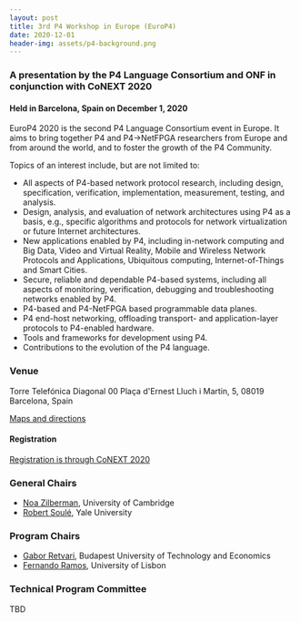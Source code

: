 ```yaml
---
layout: post
title: 3rd P4 Workshop in Europe (EuroP4)
date: 2020-12-01
header-img: assets/p4-background.png
---
```


### A presentation by the P4 Language Consortium and ONF in conjunction with CoNEXT 2020

#### Held in Barcelona, Spain on December 1, 2020

EuroP4 2020 is the second P4 Language Consortium event in Europe.
It aims to bring together P4 and P4->NetFPGA researchers from Europe and from around the world, and to foster the growth of the P4 Community.

Topics of an interest include, but are not limited to:
* All aspects of P4-based network protocol research, including design, specification, verification, implementation, measurement, testing, and analysis.
* Design, analysis, and evaluation of network architectures using P4 as a basis, e.g., specific algorithms and protocols for network virtualization or future Internet architectures.
* New applications enabled by P4, including in-network computing and Big Data, Video and Virtual Reality, Mobile and Wireless Network Protocols and Applications, Ubiquitous computing, Internet-of-Things and Smart Cities.
* Secure, reliable and dependable P4-based systems, including all aspects of monitoring, verification, debugging and troubleshooting networks enabled by P4.
* P4-based and P4-NetFPGA based programmable data planes.
* P4 end-host networking, offloading transport- and application-layer protocols to P4-enabled hardware.
* Tools and frameworks for development using P4.
* Contributions to the evolution of the P4 language.

### Venue

Torre Telefónica Diagonal 00
Plaça d'Ernest Lluch i Martin, 5,
08019 Barcelona, Spain

[Maps and directions](https://www.google.com/maps?f=q&source=embed&hl=en&geocode=&q=Plaça+Ernest+Lluch+i+Mart%C3%AD,+5,+08019+Barcelona,+Spain&aq=&sll=41.412056,2.220692&sspn=0.006686,0.012295&ie=UTF8&hq=&hnear=Plaça+d%27Ernest+Lluch+i+Martin,+5,+08019+Barcelona,+Cataluña,+Spain&t=m&z=14&iwloc=A)

#### Registration
[Registration is through CoNEXT 2020](https://conferences2.sigcomm.org/co-next/2020/)

### General Chairs
* [Noa Zilberman](https://www.cl.cam.ac.uk/~nz247), University of Cambridge
* [Robert Soulé](http://www.cs.yale.edu/homes/soule), Yale University

### Program Chairs
* [Gabor Retvari](http://lendulet.tmit.bme.hu/~retvari), Budapest University of Technology and Economics
* [Fernando Ramos](http://fvramos.at.di.fc.ul.pt), University of Lisbon

### Technical Program Committee

TBD
